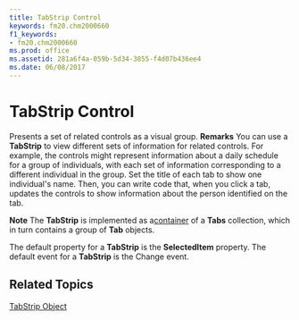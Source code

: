```yaml
---
title: TabStrip Control
keywords: fm20.chm2000660
f1_keywords:
- fm20.chm2000660
ms.prod: office
ms.assetid: 281a6f4a-059b-5d34-3855-f4d07b436ee4
ms.date: 06/08/2017
---
```



# TabStrip Control



Presents a set of related controls as a visual group.
 **Remarks**
You can use a  **TabStrip** to view different sets of information for related controls.
For example, the controls might represent information about a daily schedule for a group of individuals, with each set of information corresponding to a different individual in the group. Set the title of each tab to show one individual's name. Then, you can write code that, when you click a tab, updates the controls to show information about the person identified on the tab.

 **Note**  The  **TabStrip** is implemented as a[container](../../Glossary/vbe-glossary.md) of a **Tabs** collection, which in turn contains a group of **Tab** objects.

The default property for a  **TabStrip** is the **SelectedItem** property.
The default event for a  **TabStrip** is the Change event.

## Related Topics

[TabStrip Object](../../../api/Outlook.tabstrip.object.md)


